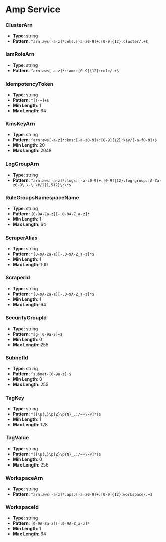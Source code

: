 # Amp Service

### ClusterArn
- **Type**: string
- **Pattern**: `^arn:aws[-a-z]*:eks:[-a-z0-9]+:[0-9]{12}:cluster/.+$`

### IamRoleArn
- **Type**: string
- **Pattern**: `^arn:aws[-a-z]*:iam::[0-9]{12}:role/.+$`

### IdempotencyToken
- **Type**: string
- **Pattern**: `^[!-~]+$`
- **Min Length**: 1
- **Max Length**: 64

### KmsKeyArn
- **Type**: string
- **Pattern**: `^arn:aws[-a-z]*:kms:[-a-z0-9]+:[0-9]{12}:key/[-a-f0-9]+$`
- **Min Length**: 20
- **Max Length**: 2048

### LogGroupArn
- **Type**: string
- **Pattern**: `^arn:aws[-a-z]*:logs:[-a-z0-9]+:[0-9]{12}:log-group:[A-Za-z0-9\.\-\_\#/]{1,512}\:\*$`

### RuleGroupsNamespaceName
- **Type**: string
- **Pattern**: `[0-9A-Za-z][-.0-9A-Z_a-z]*`
- **Min Length**: 1
- **Max Length**: 64

### ScraperAlias
- **Type**: string
- **Pattern**: `^[0-9A-Za-z][-.0-9A-Z_a-z]*$`
- **Min Length**: 1
- **Max Length**: 100

### ScraperId
- **Type**: string
- **Pattern**: `^[0-9A-Za-z][-.0-9A-Z_a-z]*$`
- **Min Length**: 1
- **Max Length**: 64

### SecurityGroupId
- **Type**: string
- **Pattern**: `^sg-[0-9a-z]+$`
- **Min Length**: 0
- **Max Length**: 255

### SubnetId
- **Type**: string
- **Pattern**: `^subnet-[0-9a-z]+$`
- **Min Length**: 0
- **Max Length**: 255

### TagKey
- **Type**: string
- **Pattern**: `^([\p{L}\p{Z}\p{N}_.:/=+\-@]*)$`
- **Min Length**: 1
- **Max Length**: 128

### TagValue
- **Type**: string
- **Pattern**: `^([\p{L}\p{Z}\p{N}_.:/=+\-@]*)$`
- **Min Length**: 0
- **Max Length**: 256

### WorkspaceArn
- **Type**: string
- **Pattern**: `^arn:aws[-a-z]*:aps:[-a-z0-9]+:[0-9]{12}:workspace/.+$`

### WorkspaceId
- **Type**: string
- **Pattern**: `[0-9A-Za-z][-.0-9A-Z_a-z]*`
- **Min Length**: 1
- **Max Length**: 64

